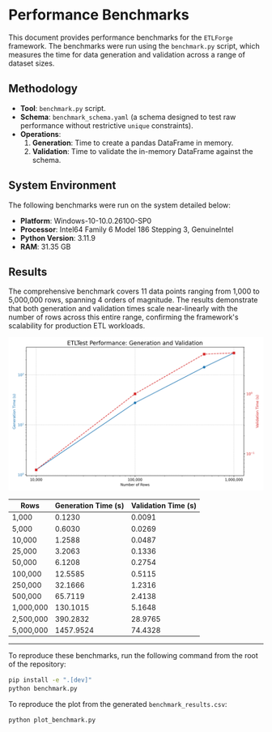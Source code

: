 # Performance Benchmarks

This document provides performance benchmarks for the `ETLForge` framework. The benchmarks were run using the `benchmark.py` script, which measures the time for data generation and validation across a range of dataset sizes.

## Methodology

- **Tool**: `benchmark.py` script.
- **Schema**: `benchmark_schema.yaml` (a schema designed to test raw performance without restrictive `unique` constraints).
- **Operations**:
  1.  **Generation**: Time to create a pandas DataFrame in memory.
  2.  **Validation**: Time to validate the in-memory DataFrame against the schema.

## System Environment

The following benchmarks were run on the system detailed below:

- **Platform**: Windows-10-10.0.26100-SP0
- **Processor**: Intel64 Family 6 Model 186 Stepping 3, GenuineIntel
- **Python Version**: 3.11.9
- **RAM**: 31.35 GB

## Results

The comprehensive benchmark covers 11 data points ranging from 1,000 to 5,000,000 rows, spanning 4 orders of magnitude. The results demonstrate that both generation and validation times scale near-linearly with the number of rows across this entire range, confirming the framework's scalability for production ETL workloads.

![ETLForge Performance Plot](paper/benchmark_plot.png)

| Rows        | Generation Time (s) | Validation Time (s) |
|-------------|-----------------------|-----------------------|
| 1,000       | 0.1230                | 0.0091                |
| 5,000       | 0.6030                | 0.0269                |
| 10,000      | 1.2588                | 0.0487                |
| 25,000      | 3.2063                | 0.1336                |
| 50,000      | 6.1208                | 0.2754                |
| 100,000     | 12.5585               | 0.5115                |
| 250,000     | 32.1666               | 1.2316                |
| 500,000     | 65.7119               | 2.4138                |
| 1,000,000   | 130.1015              | 5.1648                |
| 2,500,000   | 390.2832              | 28.9765               |
| 5,000,000   | 1457.9524             | 74.4328               |

---

To reproduce these benchmarks, run the following command from the root of the repository:

```bash
pip install -e ".[dev]"
python benchmark.py
```

To reproduce the plot from the generated `benchmark_results.csv`:

```bash
python plot_benchmark.py
```
